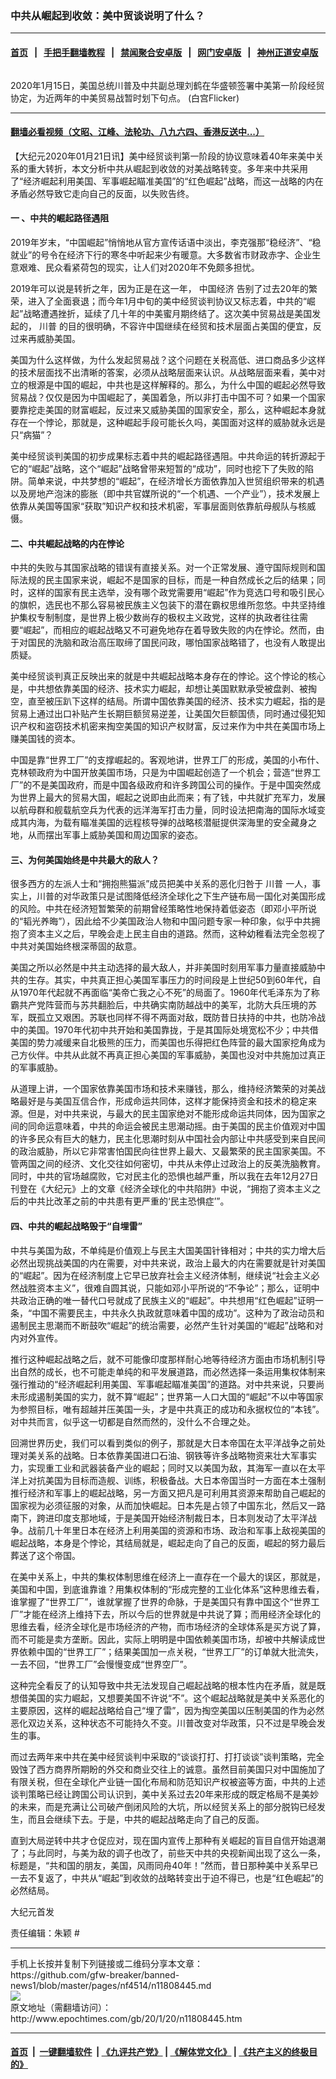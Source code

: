 ### 中共从崛起到收敛：美中贸谈说明了什么？
------------------------

#### [首页](https://github.com/gfw-breaker/banned-news1/blob/master/README.md) &nbsp;&nbsp;|&nbsp;&nbsp; [手把手翻墙教程](https://github.com/gfw-breaker/guides/wiki) &nbsp;&nbsp;|&nbsp;&nbsp; [禁闻聚合安卓版](https://github.com/gfw-breaker/bn-android) &nbsp;&nbsp;|&nbsp;&nbsp; [网门安卓版](https://github.com/oGate2/oGate) &nbsp;&nbsp;|&nbsp;&nbsp; [神州正道安卓版](https://github.com/SzzdOgate/update) 



<div><img alt="" class="aligncenter wp-post-image" src="http://i.epochtimes.com/assets/uploads/2020/01/135d441093569905bd09577687716af1-600x400.jpg"/>
<div class="red16 caption">
 <p>
  2020年1月15日，美国总统川普及中共副总理刘鹤在华盛顿签署中美第一阶段经贸协定，为近两年的中美贸易战暂时划下句点。 (白宫Flicker)
 </p>
</div>
</div><hr/>

#### [翻墙必看视频（文昭、江峰、法轮功、八九六四、香港反送中...）](https://github.com/gfw-breaker/banned-news1/blob/master/pages/link3.md)

<div><p>
 【大纪元2020年01月21日讯】美中经贸谈判第一阶段的协议意味着40年来美中关系的重大转折，本文分析中共从崛起到收敛的对美战略转变。多年来中共采用了“经济崛起利用美国、军事崛起瞄准美国”的“红色崛起”战略，而这一战略的内在矛盾必然导致它走向自己的反面，以失败告终。
</p>
<h4>
 一
 <strong>
  、中共的崛起路径遇阻
 </strong>
</h4>
<p>
 2019年岁末，“中国崛起”悄悄地从官方宣传话语中淡出，李克强那“稳经济”、“稳就业”的号令在经济下行的寒冬中听起来少有暖意。大多数省市财政赤字、企业生意艰难、民众看紧荷包的现实，让人们对2020年不免颇多担忧。
</p>
<p>
 2019年可以说是转折之年，因为正是在这一年，
 <ok href="http://www.epochtimes.com/gb/tag/%E4%B8%AD%E5%9B%BD%E7%BB%8F%E6%B5%8E.html">
  中国经济
 </ok>
 告别了过去20年的繁荣，进入了全面衰退；而今年1月中旬的美中经贸谈判协议又标志着，中共的“崛起”战略遭遇挫折，延续了几十年的中美蜜月期终结了。这次美中贸易战是美国发起的，
 <ok href="http://www.epochtimes.com/gb/tag/%E5%B7%9D%E6%99%AE.html">
  川普
 </ok>
 的目的很明确，不容许中国继续在经贸和技术层面占美国的便宜，反过来再威胁美国。
</p>
<p>
 美国为什么这样做，为什么发起贸易战？这个问题在关税高低、进口商品多少这样的技术层面找不出清晰的答案，必须从战略层面来认识。从战略层面来看，美中对立的根源是中国的崛起，中共也是这样解释的。那么，为什么中国的崛起必然导致贸易战？仅仅是因为中国崛起了，美国着急，所以非打击中国不可？如果一个国家要靠挖走美国的财富崛起，反过来又威胁美国的国家安全，那么，这种崛起本身就存在一个悖论，那就是，这种崛起手段可能长久吗，美国面对这样的威胁就永远是只“病猫”？
</p>
<p>
 美中经贸谈判美国的初步成果标志着中共的崛起路径遇阻。中共命运的转折源起于它的“崛起”战略，这个“崛起”战略曾带来短暂的“成功”，同时也挖下了失败的陷阱。简单来说，中共梦想的“崛起”，在经济增长方面依靠加入世贸组织带来的机遇以及房地产泡沫的膨胀（即中共官媒所说的“一个机遇、一个产业”），技术发展上依靠从美国等国家“获取”知识产权和技术机密，军事层面则依靠航母舰队与核威慑。
</p>
<h4>
 <strong>
  二、中共崛起战略的内在悖论
 </strong>
</h4>
<p>
 中共的失败与其国家战略的错误有直接关系。对一个正常发展、遵守国际规则和国际法规的民主国家来说，崛起不是国家的目标，而是一种自然成长之后的结果；同时，这样的国家有民主选举，没有哪个政党需要用“崛起”作为竞选口号和吸引民心的旗帜，选民也不那么容易被民族主义包装下的潜在霸权思维所忽悠。中共坚持维护集权专制制度，是世界上极少数尚存的极权主义政党，这样的执政者往往需要“崛起”，而相应的崛起战略又不可避免地存在着导致失败的内在悖论。然而，由于对国民的洗脑和政治高压取缔了国民问政，哪怕国家战略错了，也没有人敢提出质疑。
</p>
<p>
 美中经贸谈判真正反映出来的就是中共崛起战略本身存在的悖论。这个悖论的核心是，中共想依靠美国的经济、技术实力崛起，却想让美国默默承受被盘剥、被掏空，直至被压趴下这样的结局。所谓中国依靠美国的经济、技术实力崛起，指的是贸易上通过出口补贴产生长期巨额贸易逆差，让美国欠巨额国债，同时通过侵犯知识产权和盗窃技术机密来掏空美国的知识产权财富，反过来作为中共在美国市场上赚美国钱的资本。
</p>
<p>
 中国是靠“世界工厂”的支撑崛起的。客观地讲，世界工厂的形成，美国的小布什、克林顿政府为中国开放美国市场，只是为中国崛起创造了一个机会；营造“世界工厂”的不是美国政府，而是中国各级政府和许多跨国公司的操作。于是中国突然成为世界上最大的贸易大国，崛起之说即由此而来；有了钱，中共就扩充军力，发展以航母群和舰载航空兵为代表的远洋海军打击力量，同时设法把南海的国际水域变成其内海，为载有瞄准美国的远程核导弹的战略核潜艇提供深海里的安全藏身之地，从而摆出军事上威胁美国和周边国家的姿态。
</p>
<h4>
 <strong>
  三、为何美国始终是中共最大的敌人？
 </strong>
</h4>
<p>
 很多西方的左派人士和“拥抱熊猫派”成员把美中关系的恶化归咎于
 <ok href="http://www.epochtimes.com/gb/tag/%E5%B7%9D%E6%99%AE.html">
  川普
 </ok>
 一人，事实上，川普的对华政策只是试图降低经济全球化之下生产链布局一国化对美国形成的风险。中共在经济短暂繁荣的前期曾经策略性地保持着低姿态（即邓小平所说的“韬光养晦”），因此给不少美国政治人物和中国问题专家一种印象，似乎中共拥抱了资本主义之后，早晚会走上民主自由的道路。然而，这种幼稚看法完全忽视了中共对美国始终根深蒂固的敌意。
</p>
<p>
 美国之所以必然是中共主动选择的最大敌人，并非美国时刻用军事力量直接威胁中共的生存。其实，中共真正担心美国军事压力的时间段是上世纪50到60年代，自从1970年代起就不再面临“美帝亡我之心不死”的局面了。1960年代毛泽东为了称霸共产党阵营而与苏共翻脸后，中共确实南防越战中的美军，北防大兵压境的苏军，既孤立又艰困。苏联也同样不得不两面对敌，既防昔日扶持的中共，也防冷战中的美国。1970年代初中共开始和美国靠拢，于是其国际处境宽松不少；中共借美国的势力减缓来自北极熊的压力，而美国也乐得把红色阵营的最大国家挖角成为己方伙伴。中共从此就不再真正担心美国的军事威胁，美国也没对中共施加过真正的军事威胁。
</p>
<p>
 从道理上讲，一个国家依靠美国市场和技术来赚钱，那么，维持经济繁荣的对美战略最好是与美国互信合作，形成命运共同体，这样才能保持资金和技术的稳定来源。但是，对中共来说，与最大的民主国家绝对不能形成命运共同体，因为国家之间的同命运意味着，中共的命运会被民主思潮动摇。由于美国的民主价值观对中国的许多民众有巨大的魅力，民主化思潮时刻从中国社会内部让中共感受到来自民间的政治威胁，所以它非常害怕国民向往世界上最大、又最繁荣的民主国家美国。不管两国之间的经济、文化交往如何密切，中共从未停止过政治上的反美洗脑教育。同时，中共的官场越腐败，它对民主化的恐惧也越严重，所以我在去年12月27日刊登在《大纪元》上的文章《经济全球化的中共陷阱》中说，“拥抱了资本主义之后的中共比改革之前的中共患有更严重的‘民主恐惧症’”。
</p>
<h4>
 <strong>
  四、中共的崛起战略毁于“自埋雷”
 </strong>
</h4>
<p>
 中共与美国为敌，不单纯是价值观上与民主大国美国针锋相对；中共的实力增大后必然出现挑战美国的内在需要，对中共来说，政治上最大的内在需要就是针对美国的“崛起”。因为在经济制度上它早已放弃社会主义经济体制，继续说“社会主义必然战胜资本主义”，很难自圆其说，只能如邓小平所说的“不争论”；那么，证明中共政治正确的唯一替代口号就成了民族主义的“崛起”。中共想用“红色崛起”证明一条，“中国不需要民主，中共永久执政就意味着中国的成功”。这种为了政治动员和遏制民主思潮而不断鼓吹“崛起”的统治需要，必然产生针对美国的“崛起”战略和对内对外宣传。
</p>
<p>
 推行这种崛起战略之后，就不可能像印度那样耐心地等待经济方面由市场机制引导出自然的成长，也不可能走单纯的和平发展道路，而必然选择一条运用集权体制来强行推动的“经济崛起利用美国、军事崛起瞄准美国”的道路。对中共来说，只要尚未形成遏制美国的实力，就不算“崛起”；世界第一人口大国的“崛起”不以中等国家为参照目标，唯有超越并压美国一头，才是中共真正的成功和永据权位的“本钱”。对中共而言，似乎这一切都是自然而然的，没什么不合理之处。
</p>
<p>
 回溯世界历史，我们可以看到类似的例子，那就是大日本帝国在太平洋战争之前处理对美关系的战略。日本依靠美国进口石油、钢铁等许多战略物资来壮大军事实力，实现重工业和武器装备产业的崛起；同时又以美国为敌，其海军一直以在太平洋上对抗美国为目标而造舰、训练，积极备战。大日本帝国当时一方面在本土强制推行经济和军事上的崛起战略，另一方面又把凡是可利用其资源来帮助自己崛起的国家视为必须征服的对象，从而加快崛起。日本先是占领了中国东北，然后又一路南下，跨进印度支那地域，于是美国开始经济制裁日本，日本则发动了太平洋战争。战前几十年里日本在经济上利用美国的资源和市场、政治和军事上敌视美国的崛起战略，本身是个悖论，其结局就是，崛起走向了自己的反面，崛起的努力最后葬送了这个帝国。
</p>
<p>
 在美中关系上，中共的集权体制思维在经济上一直存在一个最大的误区，那就是，美国和中国，到底谁靠谁？用集权体制的“形成完整的工业化体系”这种思维去看，谁掌握了“世界工厂”，谁就掌握了世界的命脉，于是美国只有靠中国这个“世界工厂”才能在经济上维持下去，所以今后的世界就是中共说了算；而用经济全球化的思维去看，经济全球化是市场经济的产物，而市场经济的全球体系是买方说了算，而不可能是卖方垄断。因此，实际上明明是中国依赖美国市场，却被中共解读成世界依赖中国的“世界工厂”；结果美国加一点关税，“世界工厂”的订单就大批流失，一去不回，“世界工厂”会慢慢变成“世界空厂”。
</p>
<p>
 这种完全看反了的认知导致中共无法发现自己崛起战略的根本性内在矛盾，就是既想借美国的实力崛起，又想要美国不许说“不”。这个崛起战略就是美中关系恶化的主要原因，这样的崛起战略给自己“埋了雷”，因为掏空美国以压制美国的作为必然恶化双边关系，这种状态不可能持久不变。川普改变对华政策，只不过是早晚会发生的事。
</p>
<p>
 而过去两年来中共在美中经贸谈判中采取的“谈谈打打、打打谈谈”谈判策略，完全毁蚀了西方商界所期盼的外交和商业交往上的诚意。虽然目前美国只对中国施加了有限关税，但在全球化产业链一国化布局和防范知识产权被盗等方面，中共的上述谈判策略已经让跨国公司认识到，美中关系过去20年来形成的既定格局不是美妙的未来，而是充满让公司破产倒闭风险的大坑，所以经贸关系上的部分脱钩已经发生，而且会继续下去。于是，中共的崛起战略走向了自己的反面。
</p>
<p>
 直到大局逆转中共才仓促应对，现在国内宣传上那种有关崛起的盲目自信开始退潮了；与此同时，与美为敌的调子也改了，前些天中共的央视新闻出现了这么一条，标题是，“共和国的朋友，美国，风雨同舟40年！”然而，昔日那种美中关系早已一去不复返了，中共从“崛起”到收敛的战略转变出于迫不得已，也是“红色崛起”的必然结局。
</p>
<p>
 大纪元首发
</p>
<p>
 责任编辑：朱颖 #
</p>
</div>
<hr/>
手机上长按并复制下列链接或二维码分享本文章：<br/>
https://github.com/gfw-breaker/banned-news1/blob/master/pages/nf4514/n11808445.md <br/>
<a href='https://github.com/gfw-breaker/banned-news1/blob/master/pages/nf4514/n11808445.md'><img src='https://github.com/gfw-breaker/banned-news1/blob/master/pages/nf4514/n11808445.md.png'/></a> <br/>
原文地址（需翻墙访问）：http://www.epochtimes.com/gb/20/1/20/n11808445.htm


------------------------
#### [首页](https://github.com/gfw-breaker/banned-news1/blob/master/README.md) &nbsp;|&nbsp; [一键翻墙软件](https://github.com/gfw-breaker/nogfw/blob/master/README.md) &nbsp;| [《九评共产党》](https://github.com/gfw-breaker/9ping.md/blob/master/README.md#九评之一评共产党是什么) | [《解体党文化》](https://github.com/gfw-breaker/jtdwh.md/blob/master/README.md) | [《共产主义的终极目的》](https://github.com/gfw-breaker/gczydzjmd.md/blob/master/README.md)


<img src='http://gfw-breaker.win/banned-news/pages/nf4514/n11808445.md' width='0px' height='0px'/>